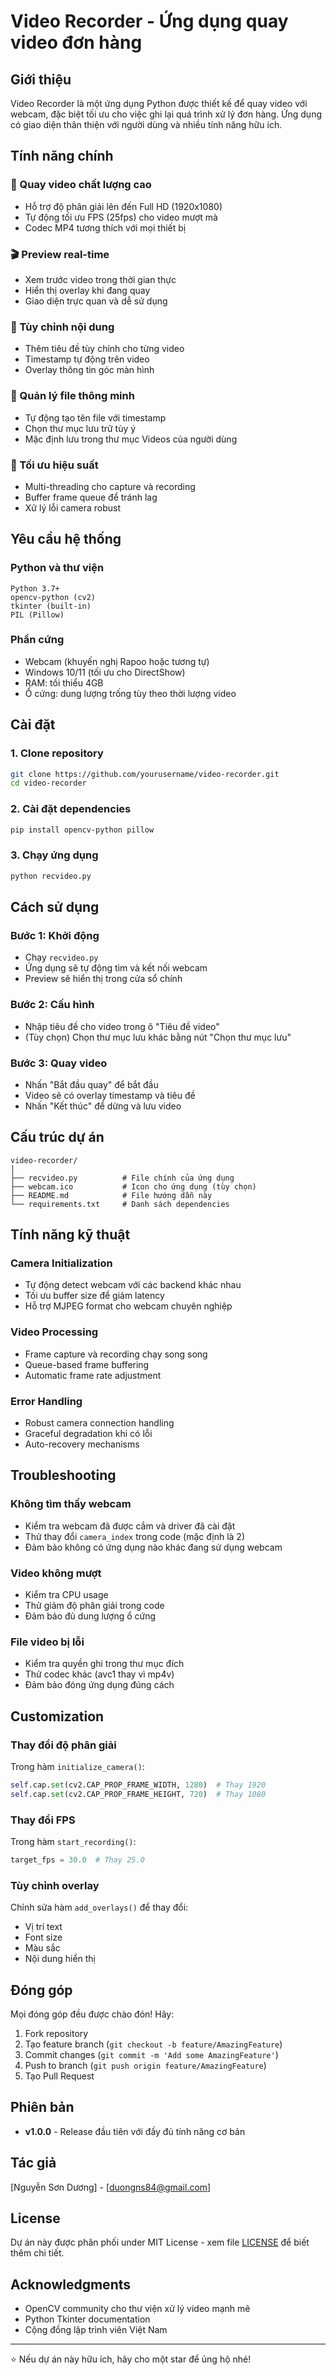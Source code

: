 # Video Recorder - Ứng dụng quay video đơn hàng

## Giới thiệu

Video Recorder là một ứng dụng Python được thiết kế để quay video với webcam, đặc biệt tối ưu cho việc ghi lại quá trình xử lý đơn hàng. Ứng dụng có giao diện thân thiện với người dùng và nhiều tính năng hữu ích.

## Tính năng chính

### 🎥 Quay video chất lượng cao
- Hỗ trợ độ phân giải lên đến Full HD (1920x1080)
- Tự động tối ưu FPS (25fps) cho video mượt mà
- Codec MP4 tương thích với mọi thiết bị

### 🎬 Preview real-time
- Xem trước video trong thời gian thực
- Hiển thị overlay khi đang quay
- Giao diện trực quan và dễ sử dụng

### 📝 Tùy chỉnh nội dung
- Thêm tiêu đề tùy chỉnh cho từng video
- Timestamp tự động trên video
- Overlay thông tin góc màn hình

### 💾 Quản lý file thông minh
- Tự động tạo tên file với timestamp
- Chọn thư mục lưu trữ tùy ý
- Mặc định lưu trong thư mục Videos của người dùng

### 🔧 Tối ưu hiệu suất
- Multi-threading cho capture và recording
- Buffer frame queue để tránh lag
- Xử lý lỗi camera robust

## Yêu cầu hệ thống

### Python và thư viện
```
Python 3.7+
opencv-python (cv2)
tkinter (built-in)
PIL (Pillow)
```

### Phần cứng
- Webcam (khuyến nghị Rapoo hoặc tương tự)
- Windows 10/11 (tối ưu cho DirectShow)
- RAM: tối thiểu 4GB
- Ổ cứng: dung lượng trống tùy theo thời lượng video

## Cài đặt

### 1. Clone repository
```bash
git clone https://github.com/yourusername/video-recorder.git
cd video-recorder
```

### 2. Cài đặt dependencies
```bash
pip install opencv-python pillow
```

### 3. Chạy ứng dụng
```bash
python recvideo.py
```

## Cách sử dụng

### Bước 1: Khởi động
- Chạy `recvideo.py`
- Ứng dụng sẽ tự động tìm và kết nối webcam
- Preview sẽ hiển thị trong cửa sổ chính

### Bước 2: Cấu hình
- Nhập tiêu đề cho video trong ô "Tiêu đề video"
- (Tùy chọn) Chọn thư mục lưu khác bằng nút "Chọn thư mục lưu"

### Bước 3: Quay video
- Nhấn "Bắt đầu quay" để bắt đầu
- Video sẽ có overlay timestamp và tiêu đề
- Nhấn "Kết thúc" để dừng và lưu video

## Cấu trúc dự án

```
video-recorder/
│
├── recvideo.py          # File chính của ứng dụng
├── webcam.ico           # Icon cho ứng dụng (tùy chọn)
├── README.md            # File hướng dẫn này
└── requirements.txt     # Danh sách dependencies
```

## Tính năng kỹ thuật

### Camera Initialization
- Tự động detect webcam với các backend khác nhau
- Tối ưu buffer size để giảm latency
- Hỗ trợ MJPEG format cho webcam chuyên nghiệp

### Video Processing
- Frame capture và recording chạy song song
- Queue-based frame buffering
- Automatic frame rate adjustment

### Error Handling
- Robust camera connection handling
- Graceful degradation khi có lỗi
- Auto-recovery mechanisms

## Troubleshooting

### Không tìm thấy webcam
- Kiểm tra webcam đã được cắm và driver đã cài đặt
- Thử thay đổi `camera_index` trong code (mặc định là 2)
- Đảm bảo không có ứng dụng nào khác đang sử dụng webcam

### Video không mượt
- Kiểm tra CPU usage
- Thử giảm độ phân giải trong code
- Đảm bảo đủ dung lượng ổ cứng

### File video bị lỗi
- Kiểm tra quyền ghi trong thư mục đích
- Thử codec khác (avc1 thay vì mp4v)
- Đảm bảo đóng ứng dụng đúng cách

## Customization

### Thay đổi độ phân giải
Trong hàm `initialize_camera()`:
```python
self.cap.set(cv2.CAP_PROP_FRAME_WIDTH, 1280)  # Thay 1920
self.cap.set(cv2.CAP_PROP_FRAME_HEIGHT, 720)  # Thay 1080
```

### Thay đổi FPS
Trong hàm `start_recording()`:
```python
target_fps = 30.0  # Thay 25.0
```

### Tùy chỉnh overlay
Chỉnh sửa hàm `add_overlays()` để thay đổi:
- Vị trí text
- Font size
- Màu sắc
- Nội dung hiển thị

## Đóng góp

Mọi đóng góp đều được chào đón! Hãy:

1. Fork repository
2. Tạo feature branch (`git checkout -b feature/AmazingFeature`)
3. Commit changes (`git commit -m 'Add some AmazingFeature'`)
4. Push to branch (`git push origin feature/AmazingFeature`)
5. Tạo Pull Request

## Phiên bản

- **v1.0.0** - Release đầu tiên với đầy đủ tính năng cơ bản

## Tác giả

[Nguyễn Sơn Dương] - [duongns84@gmail.com]

## License

Dự án này được phân phối under MIT License - xem file [LICENSE](LICENSE) để biết thêm chi tiết.

## Acknowledgments

- OpenCV community cho thư viện xử lý video mạnh mẽ
- Python Tkinter documentation
- Cộng đồng lập trình viên Việt Nam

---

⭐ Nếu dự án này hữu ích, hãy cho một star để ủng hộ nhé!